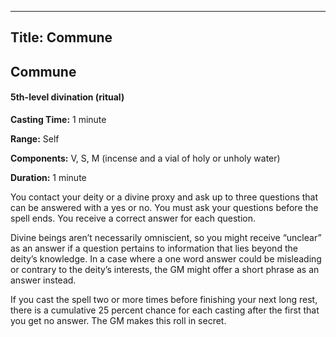 -------------------------
Title: Commune
-------------------------

## Commune

#### 5th-level divination (ritual)


**Casting Time:** 1 minute

**Range:** Self

**Components:** V, S, M (incense and a vial of holy or
unholy water)

**Duration:** 1 minute

You contact your deity or a divine proxy and ask up to three questions
that can be answered with a yes or no. You must ask your questions
before the spell ends. You receive a correct answer for each question.

Divine beings aren’t necessarily omniscient, so
you might receive “unclear” as an answer if a question pertains to
information that lies beyond the deity’s knowledge. In a case where a
one word answer could be misleading or contrary to the deity’s
interests, the GM might offer a short phrase as an answer instead.

If you cast the spell two or more times before finishing your next long
rest, there is a cumulative 25 percent chance for each casting after the
first that you get no answer. The GM makes this roll in secret.


